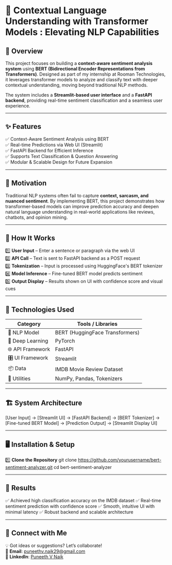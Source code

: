 # 🧠 Contextual Language Understanding with Transformer Models : Elevating NLP Capabilities

## 📌 Overview
This project focuses on building a **context-aware sentiment analysis system** using **BERT (Bidirectional Encoder Representations from Transformers)**. Designed as part of my internship at Rooman Technologies, it leverages transformer models to analyze and classify text with deeper contextual understanding, moving beyond traditional NLP methods.

The system includes a **Streamlit-based user interface** and a **FastAPI backend**, providing real-time sentiment classification and a seamless user experience.

---

## ✨ Features
✅ Context-Aware Sentiment Analysis using BERT  
✅ Real-time Predictions via Web UI (Streamlit)  
✅ FastAPI Backend for Efficient Inference  
✅ Supports Text Classification & Question Answering  
✅ Modular & Scalable Design for Future Expansion  

---

## 🎯 Motivation
Traditional NLP systems often fail to capture **context, sarcasm, and nuanced sentiment**. By implementing BERT, this project demonstrates how transformer-based models can improve prediction accuracy and deepen natural language understanding in real-world applications like reviews, chatbots, and opinion mining.

---

## 🚀 How It Works
1️⃣ **User Input** – Enter a sentence or paragraph via the web UI  
2️⃣ **API Call** – Text is sent to FastAPI backend as a POST request  
3️⃣ **Tokenization** – Input is processed using HuggingFace's BERT tokenizer  
4️⃣ **Model Inference** – Fine-tuned BERT model predicts sentiment  
5️⃣ **Output Display** – Results shown on UI with confidence score and visual cues  

---

## 🔧 Technologies Used

| Category             | Tools / Libraries                           |
|----------------------|---------------------------------------------|
| 💬 NLP Model         | BERT (HuggingFace Transformers)             |
| 🧠 Deep Learning     | PyTorch                                     |
| 🌐 API Framework     | FastAPI                                     |
| 🎛️ UI Framework      | Streamlit                                   |
| 📦 Data              | IMDB Movie Review Dataset                   |
| 🔧 Utilities         | NumPy, Pandas, Tokenizers                   |

---

## 🏗️ System Architecture
[User Input]
->
[Streamlit UI]
->
[FastAPI Backend]
->
[BERT Tokenizer]
->
[Fine-tuned BERT Model]
->
[Prediction Output]
->
[Streamlit Display UI]

---

## 🖥️ Installation & Setup

1️⃣ **Clone the Repository**
git clone https://github.com/yourusername/bert-sentiment-analyzer.git
cd bert-sentiment-analyzer

---

## 🎯 Results
✅ Achieved high classification accuracy on the IMDB dataset
✅ Real-time sentiment prediction with confidence score
✅ Smooth, intuitive UI with minimal latency
✅ Robust backend and scalable architecture

---

## 🔗 Connect with Me

💡 Got ideas or suggestions? Let’s collaborate!  
📧 **Email**: [puneethv.naik29@gmail.com](mailto:puneethv.naik29@gmail.com)  
🔗 **LinkedIn**: [Puneeth V Naik](https://www.linkedin.com/in/puneeth-v-naik/)

